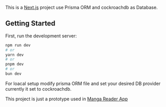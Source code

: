 This is a [Next.js](https://nextjs.org/) project use Prisma ORM and cockroachdb as Database.

## Getting Started

First, run the development server:

```bash
npm run dev
# or
yarn dev
# or
pnpm dev
# or
bun dev
```
For loacal setup modify prisma ORM file and set your desired DB provider currently it set to cockroachdb.

This project is just a prototype used in [Manga Reader App](https://github.com/siwachs/Manga-Reader)
